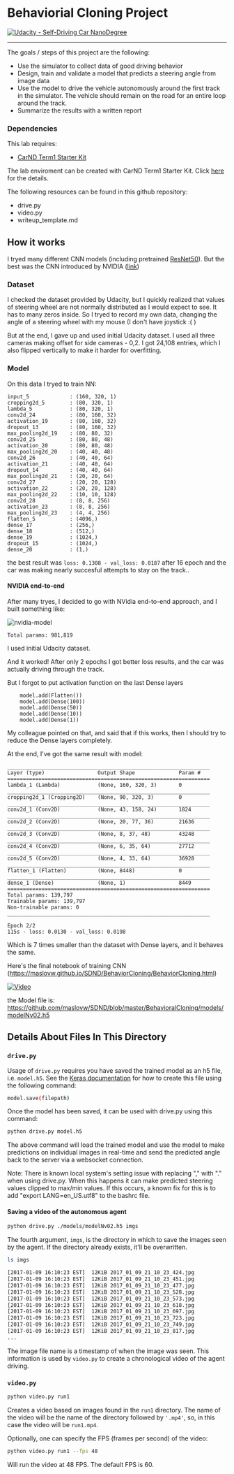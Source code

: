 # Behaviorial Cloning Project

[![Udacity - Self-Driving Car NanoDegree](https://s3.amazonaws.com/udacity-sdc/github/shield-carnd.svg)](http://www.udacity.com/drive)

---
The goals / steps of this project are the following:
* Use the simulator to collect data of good driving behavior 
* Design, train and validate a model that predicts a steering angle from image data
* Use the model to drive the vehicle autonomously around the first track in the simulator. The vehicle should remain on the road for an entire loop around the track.
* Summarize the results with a written report

### Dependencies
This lab requires:

* [CarND Term1 Starter Kit](https://github.com/udacity/CarND-Term1-Starter-Kit)

The lab enviroment can be created with CarND Term1 Starter Kit. Click [here](https://github.com/udacity/CarND-Term1-Starter-Kit/blob/master/README.md) for the details.

The following resources can be found in this github repository:
* drive.py
* video.py
* writeup_template.md

## How it works

I tryed many different CNN models (including  pretrained 
[ResNet50](https://github.com/maslovw/SDND/blob/master/BehavioralCloning/ResNet50.ipynb)).
But the best was the CNN introduced by NVIDIA ([link](https://devblogs.nvidia.com/parallelforall/deep-learning-self-driving-cars))


[//]: # (Image References)
[model]: ./images/nvidia_model.png
[video]: ./images/VideoYouTube.png

### Dataset
I checked the dataset provided by Udacity, but I quickly realized that values of steering wheel are
not normally distributed as I would expect to see. It has to many zeros inside. So I tryed to record
my own data, changing the angle of a steering wheel with my mouse (I don't have joystick :( )

But at the end, I gave up and used initial Udacity dataset.
I used all three cameras making offset for side cameras - 0,2. I got 24,108 entries, which I also flipped 
vertically to make it harder for overfitting. 


### Model
On this data I tryed to train NN: 
```
input_5             : (160, 320, 1)
cropping2d_5        : (80, 320, 1)
lambda_5            : (80, 320, 1)
conv2d_24           : (80, 160, 32)
activation_19       : (80, 160, 32)
dropout_13          : (80, 160, 32)
max_pooling2d_19    : (80, 80, 32)
conv2d_25           : (80, 80, 48)
activation_20       : (80, 80, 48)
max_pooling2d_20    : (40, 40, 48)
conv2d_26           : (40, 40, 64)
activation_21       : (40, 40, 64)
dropout_14          : (40, 40, 64)
max_pooling2d_21    : (20, 20, 64)
conv2d_27           : (20, 20, 128)
activation_22       : (20, 20, 128)
max_pooling2d_22    : (10, 10, 128)
conv2d_28           : (8, 8, 256)
activation_23       : (8, 8, 256)
max_pooling2d_23    : (4, 4, 256)
flatten_5           : (4096,)
dense_17            : (256,)
dense_18            : (512,)
dense_19            : (1024,)
dropout_15          : (1024,)
dense_20            : (1,)
```

the best result was `loss: 0.1308 - val_loss: 0.0187` after 16 epoch and the car was making 
nearly succesful attempts to stay on the track..

#### NVIDIA end-to-end
After many tryes, I decided to go with NVidia end-to-end approach, and I built something like:

![nvidia-model][model]

`Total params: 981,819`

I used initial Udacity dataset.

And it worked! After only 2 epochs I got better loss results, and the car was actually driving 
through the track.

But I forgot to put activation function on the last Dense layers 

```
    model.add(Flatten())
    model.add(Dense(100))
    model.add(Dense(50))
    model.add(Dense(10))
    model.add(Dense(1))
```
My colleague pointed on that, and said that if this works, then I should try to reduce
the Dense layers completely.

At the end, I've got the same result with model: 
```
_________________________________________________________________
Layer (type)                 Output Shape              Param #   
=================================================================
lambda_1 (Lambda)            (None, 160, 320, 3)       0         
_________________________________________________________________
cropping2d_1 (Cropping2D)    (None, 90, 320, 3)        0         
_________________________________________________________________
conv2d_1 (Conv2D)            (None, 43, 158, 24)       1824      
_________________________________________________________________
conv2d_2 (Conv2D)            (None, 20, 77, 36)        21636     
_________________________________________________________________
conv2d_3 (Conv2D)            (None, 8, 37, 48)         43248     
_________________________________________________________________
conv2d_4 (Conv2D)            (None, 6, 35, 64)         27712     
_________________________________________________________________
conv2d_5 (Conv2D)            (None, 4, 33, 64)         36928     
_________________________________________________________________
flatten_1 (Flatten)          (None, 8448)              0         
_________________________________________________________________
dense_1 (Dense)              (None, 1)                 8449      
=================================================================
Total params: 139,797
Trainable params: 139,797
Non-trainable params: 0
_________________________________________________________________

Epoch 2/2
115s - loss: 0.0130 - val_loss: 0.0198

```
Which is 7 times smaller than the dataset with Dense layers, and it behaves the same.

Here's the final notebook of training CNN (https://maslovw.github.io/SDND/BehaviorCloning/BehaviorCloning.html)

[![Video][video]](https://youtu.be/ZUaHttB-yYE)

the Model file is: https://github.com/maslovw/SDND/blob/master/BehavioralCloning/models/modelNv02.h5

## Details About Files In This Directory

### `drive.py`

Usage of `drive.py` requires you have saved the trained model as an h5 file, i.e. `model.h5`.
See the [Keras documentation](https://keras.io/getting-started/faq/#how-can-i-save-a-keras-model) for how to create this file using the following command:
```sh
model.save(filepath)
```

Once the model has been saved, it can be used with drive.py using this command:

```sh
python drive.py model.h5
```

The above command will load the trained model and use the model to make predictions on individual images in real-time and send the predicted angle back to the server via a websocket connection.

Note: There is known local system's setting issue with replacing "," with "." when using drive.py. When this happens it can make predicted steering values clipped to max/min values. If this occurs, a known fix for this is to add "export LANG=en_US.utf8" to the bashrc file.

#### Saving a video of the autonomous agent

```sh
python drive.py ./models/modelNv02.h5 imgs
```

The fourth argument, `imgs`, is the directory in which to save the images seen by the agent. If the directory already exists, it'll be overwritten.

```sh
ls imgs

[2017-01-09 16:10:23 EST]  12KiB 2017_01_09_21_10_23_424.jpg
[2017-01-09 16:10:23 EST]  12KiB 2017_01_09_21_10_23_451.jpg
[2017-01-09 16:10:23 EST]  12KiB 2017_01_09_21_10_23_477.jpg
[2017-01-09 16:10:23 EST]  12KiB 2017_01_09_21_10_23_528.jpg
[2017-01-09 16:10:23 EST]  12KiB 2017_01_09_21_10_23_573.jpg
[2017-01-09 16:10:23 EST]  12KiB 2017_01_09_21_10_23_618.jpg
[2017-01-09 16:10:23 EST]  12KiB 2017_01_09_21_10_23_697.jpg
[2017-01-09 16:10:23 EST]  12KiB 2017_01_09_21_10_23_723.jpg
[2017-01-09 16:10:23 EST]  12KiB 2017_01_09_21_10_23_749.jpg
[2017-01-09 16:10:23 EST]  12KiB 2017_01_09_21_10_23_817.jpg
...
```

The image file name is a timestamp of when the image was seen. This information is used by `video.py` to create a chronological video of the agent driving.

### `video.py`

```sh
python video.py run1
```

Creates a video based on images found in the `run1` directory. The name of the video will be the name of the directory followed by `'.mp4'`, so, in this case the video will be `run1.mp4`.

Optionally, one can specify the FPS (frames per second) of the video:

```sh
python video.py run1 --fps 48
```

Will run the video at 48 FPS. The default FPS is 60.


